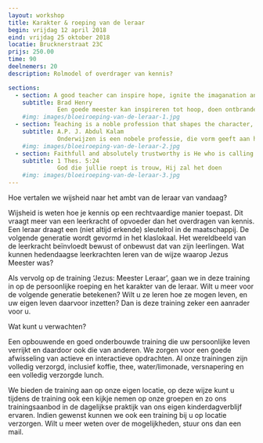 ```yaml
---
layout: workshop
title: Karakter & roeping van de leraar
begin: vrijdag 12 april 2018 
eind: vrijdag 25 oktober 2018
locatie: Brucknerstraat 23C
prijs: 250.00
time: 90
deelnemers: 20
description: Rolmodel of overdrager van kennis?

sections:   
  - section: A good teacher can inspire hope, ignite the imaganation and instill a love of learning
    subtitle: Brad Henry
              Een goede meester kan inspireren tot hoop, doen ontbranden van verbeelding, en een aanzet geven voor liefde om te leren
    #img: images/bloeiroeping-van-de-leraar-1.jpg
  - section: Teaching is a noble profession that shapes the character, calibre and future of an individual.
    subtitle: A.P. J. Abdul Kalam
              Onderwijzen is een nobele professie, die vorm geeft aan het karakter, kaliber en toekomst van een individu.
    #img: images/bloeiroeping-van-de-leraar-2.jpg
  - section: Faithfull and absolutely trustworthy is He who is calling you, and He will do it
    subtitle: 1 Thes. 5:24
              God die jullie roept is trouw, Hij zal het doen
    #img: images/bloeiroeping-van-de-leraar-3.jpg
---
```


Hoe vertalen we wijsheid naar het ambt van de leraar van vandaag?

Wijsheid is weten hoe je kennis op een rechtvaardige manier toepast. Dit vraagt meer van een leerkracht of opvoeder dan het overdragen van kennis. Een leraar draagt een (niet altijd erkende) sleutelrol in de maatschappij. De volgende generatie wordt gevormd in het klaslokaal. Het wereldbeeld van de leerkracht beïnvloedt bewust of onbewust dat van zijn leerlingen. Wat kunnen hedendaagse leerkrachten leren van de wijze waarop Jezus Meester was?

Als vervolg op de training ‘Jezus: Meester Leraar’, gaan we in deze training in op de persoonlijke roeping en het karakter van de leraar. Wilt u meer voor de volgende generatie betekenen? Wilt u ze leren hoe ze mogen leven, en uw eigen leven daarvoor inzetten? Dan is deze training zeker een aanrader voor u.
 
Wat kunt u verwachten?

Een opbouwende en goed onderbouwde training die uw persoonlijke leven verrijkt en daardoor ook die van anderen. We zorgen voor een goede afwisseling van actieve en interactieve opdrachten. Al onze trainingen zijn volledig verzorgd, inclusief koffie, thee, water/limonade, versnapering en een volledig verzorgde lunch.

We bieden de training aan op onze eigen locatie, op deze wijze kunt u tijdens de training ook een kijkje nemen op onze groepen en zo ons trainingsaanbod in de dagelijkse praktijk van ons eigen kinderdagverblijf ervaren. Indien gewenst kunnen we ook een training bij u op locatie verzorgen. Wilt u meer weten over de mogelijkheden, stuur ons dan een mail.